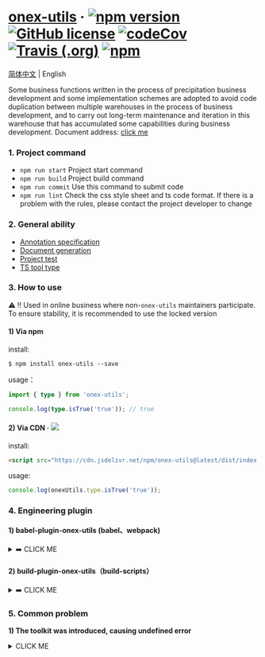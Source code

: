 # [onex-utils](https://unity-template.github.io/onex-utils/index.html) &middot; [![npm version](https://img.shields.io/npm/v/onex-utils.svg?style=flat)](https://www.npmjs.com/package/onex-utils) [![GitHub license](https://img.shields.io/badge/license-MIT-blue.svg)](https://github.com/unity-template/onex-utils/blob/master/LICENSE) [![codeCov](https://codecov.io/github/unity-template/onex-utils/coverage.svg?branch=master)](https://codecov.io/gh/unity-template/onex-utils) [![Travis (.org)](https://img.shields.io/travis/unity-template/onex-utils)](https://www.travis-ci.org/github/unity-template/onex-utils) [![npm](https://img.shields.io/npm/dt/onex-utils)](https://www.npmjs.com/package/onex-utils)

[简体中文](./README.md) | English

Some business functions written in the process of precipitation business development and some implementation schemes are adopted to avoid code duplication between multiple warehouses in the process of business development, and to carry out long-term maintenance and iteration in this warehouse that has accumulated some capabilities during business development. Document address: [click me](https://unity-template.github.io/onex-utils/index.html)


### 1. Project command
* `npm run start` Project start command
* `npm run build` Project build command
* `npm run commit` Use this command to submit code
* `npm run lint` Check the css style sheet and ts code format. If there is a problem with the rules, please contact the project developer to change


### 2. General ability

* [Annotation specification](https://tsdoc.org/)
* [Document generation](https://github.com/TypeStrong/typedoc)
* [Project test](https://jestjs.io/)
* [TS tool type](https://github.com/sindresorhus/type-fest)


### 3. How to use


⚠️ ‼️ Used in online business where non-`onex-utils` maintainers participate. To ensure stability, it is recommended to use the locked version

#### 1) Via npm

install:
```shell
$ npm install onex-utils --save
```
usage：
```ts
import { type } from 'onex-utils';

console.log(type.isTrue('true')); // true
```

#### 2) Via CDN · [![](https://data.jsdelivr.com/v1/package/npm/onex-utils/badge)](https://www.jsdelivr.com/package/npm/onex-utils)

install:

```html
<script src="https://cdn.jsdelivr.net/npm/onex-utils@latest/dist/index.umd.min.js"></script>
```

usage:
```ts
console.log(onexUtils.type.isTrue('true'));
```

### 4. Engineering plugin
#### 1) babel-plugin-onex-utils (babel、webpack)

<details>
<summary>➡️ CLICK ME</summary>


#### Install
```shell
$ npm i --save onex-utils
$ npm i --save-dev babel-plugin-onex-utils @babel/cli @babel/preset-env
```


#### Example
Transforms

```ts
import { capitalize, map } from 'onex-utils';

map([], capitalize);
```
roughly to

```ts
"use strict";

var _map2 = _interopRequireDefault(require("onex-utils/build/utils/map"));

var _capitalize2 = _interopRequireDefault(require("onex-utils/build/utils/capitalize"));

function _interopRequireDefault(obj) { return obj && obj.__esModule ? obj : { "default": obj }; }

(0, _map2["default"])([], _capitalize2["default"]);
```

#### Usage
.babelrc
```json
{
  "plugins": ["onex-utils"],
  "presets": [["@babel/env", { "targets": { "node": 6 } }]]
}
```
Babel API
```ts
require('babel-core').transform('code', {
  'plugins': ['onex-utils'],
  'presets': [['@babel/env', { 'targets': { 'node': 6 } }]]
})
```
webpack.config.js

```ts
'module': {
  'loaders': [{
    'loader': 'babel-loader',
    'test': /\.js$/,
    'exclude': /node_modules/,
    'query': {
      'plugins': ['onex-utils'],
      'presets': [['@babel/env', { 'targets': { 'node': 6 } }]]
    }
  }]
}
```
</details>


#### 2) build-plugin-onex-utils（build-scripts）
<details>
<summary>➡️ CLICK ME</summary>

#### Install
```shell
$ npm install @alib/build-scripts build-plugin-utils build-plugin-component --save-dev 
```

#### Usage(Used in conjunction with rax)

build.json
```json
{
  "type": "rax",
  "targets": [
    "web"
  ],
  "plugins": [
    "build-plugin-component",
    "build-plugin-onex-utils"
  ]
}
```
package.json
```json
{
  "main": "build/index.js",
  "types": "./lib",
  "files": [
    "dist",
    "es",
    "lib"
  ],
  "scripts": {
    "build": "build-scripts build"
  }
}
```
cli
```shell
$ npm run build
```

</details>


### 5. Common problem

**1) The toolkit was introduced, causing undefined error**

<details>
<summary>CLICK ME</summary>

**code:**

```ts
import onexUtils from 'onex-utils';
console.log(onexUtils.url);
```

**error:**

![](https://gw.alicdn.com/imgextra/i3/O1CN01lNHI3H22N3UvEahcN_!!6000000007107-2-tps-1448-382.png)

**Modification method：**

1. If it is a JS project, import it through the import method of namescpae

```ts
import * as onexUtils from 'onex-utils';
```

1. If it is a ts file, solve the build problem by configuring `tsconfig.json`

```json
{
  "compilerOptions": {
    "allowSyntheticDefaultImports": true,
    "esModuleInterop": true,
  }
}
```

</details>